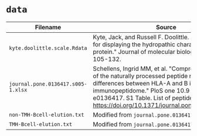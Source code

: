 # `data`

Filename                          | Source
----------------------------------|-----------------------------------
`kyte.doolittle.scale.Rdata`      |Kyte, Jack, and Russell F. Doolittle. "A simple method for displaying the hydropathic character of a protein." Journal of molecular biology 157.1 (1982): 105-132.
`journal.pone.0136417.s005-1.xlsx`|Schellens, Ingrid MM, et al. "Comprehensive analysis of the naturally processed peptide repertoire: differences between HLA-A and B in the immunopeptidome." PloS one 10.9 (2015): e0136417. S1 Table. List of peptide sequences. https://doi.org/10.1371/journal.pone.0136417.s005
`non-TMH-Bcell-elution.txt`       |Modified from `journal.pone.0136417.s005-1.xlsx`
`TMH-Bcell-elution.txt`           |Modified from `journal.pone.0136417.s005-1.xlsx`

